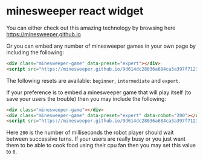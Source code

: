 # minesweeper react widget

You can either check out this amazing technology by browsing here https://minesweeper.github.io

Or you can embed any number of minesweeper games in your own page by including the following:

```html
<div class="minesweeper-game" data-preset="expert"></div>
<script src="https://minesweeper.github.io/9d614dc28036a684ca3a397f7123599927f3c557.js"></script>
```

The following resets are available: `beginner`, `intermediate` and `expert`.

If your preference is to embed a minesweeper game that will play itself (to save your users the trouble) then you may include the following:

```html
<div class="minesweeper-game"></div>
<div class="minesweeper-game" data-preset="expert" data-robot="200"></div>
<script src="https://minesweeper.github.io/9d614dc28036a684ca3a397f7123599927f3c557.js"></script>
```

Here `200` is the number of milliseconds the robot player should wait between successive turns.  If your users are really busy or you just want them to be able to cook food using their cpu fan then you may set this value to `0`.

